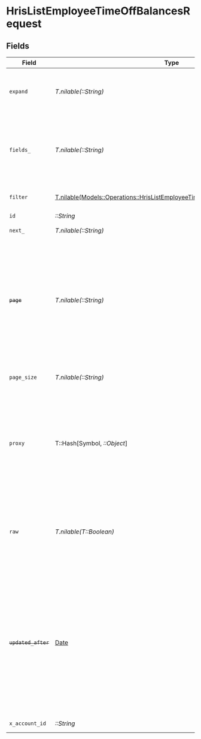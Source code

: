 # HrisListEmployeeTimeOffBalancesRequest


## Fields

| Field                                                                                                                                                                                                           | Type                                                                                                                                                                                                            | Required                                                                                                                                                                                                        | Description                                                                                                                                                                                                     | Example                                                                                                                                                                                                         |
| --------------------------------------------------------------------------------------------------------------------------------------------------------------------------------------------------------------- | --------------------------------------------------------------------------------------------------------------------------------------------------------------------------------------------------------------- | --------------------------------------------------------------------------------------------------------------------------------------------------------------------------------------------------------------- | --------------------------------------------------------------------------------------------------------------------------------------------------------------------------------------------------------------- | --------------------------------------------------------------------------------------------------------------------------------------------------------------------------------------------------------------- |
| `expand`                                                                                                                                                                                                        | *T.nilable(::String)*                                                                                                                                                                                           | :heavy_minus_sign:                                                                                                                                                                                              | The comma separated list of fields that will be expanded in the response                                                                                                                                        | policy                                                                                                                                                                                                          |
| `fields_`                                                                                                                                                                                                       | *T.nilable(::String)*                                                                                                                                                                                           | :heavy_minus_sign:                                                                                                                                                                                              | The comma separated list of fields that will be returned in the response (if empty, all fields are returned)                                                                                                    | id,remote_id,employee_id,remote_employee_id,policy_id,remote_policy_id,policy,current_balance,initial_balance,balance_unit,balance_start_date,balance_expiry_date,is_unlimited,updated_at,unified_custom_fields |
| `filter`                                                                                                                                                                                                        | [T.nilable(Models::Operations::HrisListEmployeeTimeOffBalancesQueryParamFilter)](../../models/operations/hrislistemployeetimeoffbalancesqueryparamfilter.md)                                                    | :heavy_minus_sign:                                                                                                                                                                                              | HRIS Time Off Balance filters                                                                                                                                                                                   |                                                                                                                                                                                                                 |
| `id`                                                                                                                                                                                                            | *::String*                                                                                                                                                                                                      | :heavy_check_mark:                                                                                                                                                                                              | N/A                                                                                                                                                                                                             |                                                                                                                                                                                                                 |
| `next_`                                                                                                                                                                                                         | *T.nilable(::String)*                                                                                                                                                                                           | :heavy_minus_sign:                                                                                                                                                                                              | The unified cursor                                                                                                                                                                                              |                                                                                                                                                                                                                 |
| ~~`page`~~                                                                                                                                                                                                      | *T.nilable(::String)*                                                                                                                                                                                           | :heavy_minus_sign:                                                                                                                                                                                              | : warning: ** DEPRECATED **: This will be removed in a future release, please migrate away from it as soon as possible.<br/><br/>The page number of the results to fetch                                        |                                                                                                                                                                                                                 |
| `page_size`                                                                                                                                                                                                     | *T.nilable(::String)*                                                                                                                                                                                           | :heavy_minus_sign:                                                                                                                                                                                              | The number of results per page (default value is 25)                                                                                                                                                            |                                                                                                                                                                                                                 |
| `proxy`                                                                                                                                                                                                         | T::Hash[Symbol, *::Object*]                                                                                                                                                                                     | :heavy_minus_sign:                                                                                                                                                                                              | Query parameters that can be used to pass through parameters to the underlying provider request by surrounding them with 'proxy' key                                                                            |                                                                                                                                                                                                                 |
| `raw`                                                                                                                                                                                                           | *T.nilable(T::Boolean)*                                                                                                                                                                                         | :heavy_minus_sign:                                                                                                                                                                                              | Indicates that the raw request result should be returned in addition to the mapped result (default value is false)                                                                                              |                                                                                                                                                                                                                 |
| ~~`updated_after`~~                                                                                                                                                                                             | [Date](https://ruby-doc.org/stdlib-2.6.1/libdoc/date/rdoc/Date.html)                                                                                                                                            | :heavy_minus_sign:                                                                                                                                                                                              | : warning: ** DEPRECATED **: This will be removed in a future release, please migrate away from it as soon as possible.<br/><br/>Use a string with a date to only select results updated after that given date  | 2020-01-01T00:00:00.000Z                                                                                                                                                                                        |
| `x_account_id`                                                                                                                                                                                                  | *::String*                                                                                                                                                                                                      | :heavy_check_mark:                                                                                                                                                                                              | The account identifier                                                                                                                                                                                          |                                                                                                                                                                                                                 |